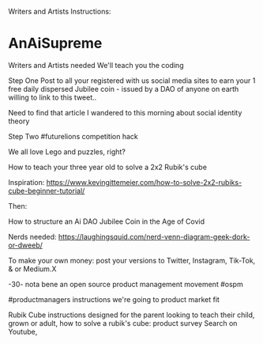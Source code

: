 Writers and Artists Instructions:

# AnAiSupreme
Writers and Artists needed
We'll teach you the coding

Step One
Post to all your registered with us social media sites to earn your 1 free daily dispersed Jubilee coin - issued by a DAO of anyone on earth willing to link to this tweet..

Need to find that article I wandered to this morning about social identity theory




Step Two
#futurelions competition hack

We all love Lego and puzzles, right?

How to teach your three year old to solve a 2x2 Rubik's cube

Inspiration: https://www.kevingittemeier.com/how-to-solve-2x2-rubiks-cube-beginner-tutorial/

Then:

How to structure an Ai DAO Jubilee Coin in the Age of Covid 

Nerds needed: https://laughingsquid.com/nerd-venn-diagram-geek-dork-or-dweeb/

To make your own money: post your versions to Twitter, Instagram, Tik-Tok, & or Medium.X

-30- 
nota bene
an open source product management movement
#ospm

#productmanagers instructions
we're going to product market fit 

Rubik Cube instructions designed for the parent looking to teach their child, grown or adult, how to solve a rubik's cube: product survey
Search on Youtube,
